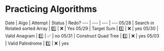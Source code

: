 # Practicing Algorithms

 Date | Algo | Attempt | Status | Redo?
--- | --- | --- | ---
 05/28 | Search in Rotated sorted Array | 1️⃣ | ❌ | Yes
 05/29 | Target Sum | 1️⃣ | ❌ | yes
  05/30 | Valid Anagram | 1️⃣ | ✅ | no
  05/31 | Construct Quad Tree | 1️⃣ | ❌ | yes
  05/03 | Valid Palindrome | 1️⃣ | ❌ | yes
